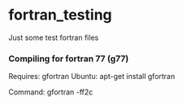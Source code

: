 # fortran_testing
Just some test fortran files

### Compiling for fortran 77 (g77)
Requires: gfortran
Ubuntu: apt-get install gfortran

Command:
gfortran -ff2c <files>
